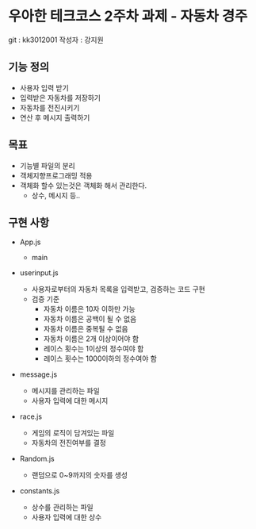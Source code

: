 # 우아한 테크코스 2주차 과제 - 자동차 경주

git : kk3012001
작성자 : 강지원

## 기능 정의

- 사용자 입력 받기
- 입력받은 자동차를 저장하기
- 자동차를 전진시키기
- 연산 후 메시지 출력하기

## 목표

- 기능별 파일의 분리
- 객체지향프로그래밍 적용
- 객체화 할수 있는것은 객체화 해서 관리한다.
  - 상수, 메시지 등..

## 구현 사항

- App.js

  - main

- userinput.js

  - 사용자로부터의 자동차 목록을 입력받고, 검증하는 코드 구현
  - 검증 기준
    - 자동차 이름은 10자 이하만 가능
    - 자동차 이름은 공백이 될 수 없음
    - 자동차 이름은 중복될 수 없음
    - 자동차 이름은 2개 이상이어야 함
    - 레이스 횟수는 1이상의 정수여야 함
    - 레이스 횟수는 1000이하의 정수여야 함

- message.js

  - 메시지를 관리하는 파일
  - 사용자 입력에 대한 메시지

- race.js

  - 게임의 로직이 담겨있는 파일
  - 자동차의 전진여부를 결정

- Random.js

  - 랜덤으로 0~9까지의 숫자를 생성

- constants.js

  - 상수를 관리하는 파일
  - 사용자 입력에 대한 상수
